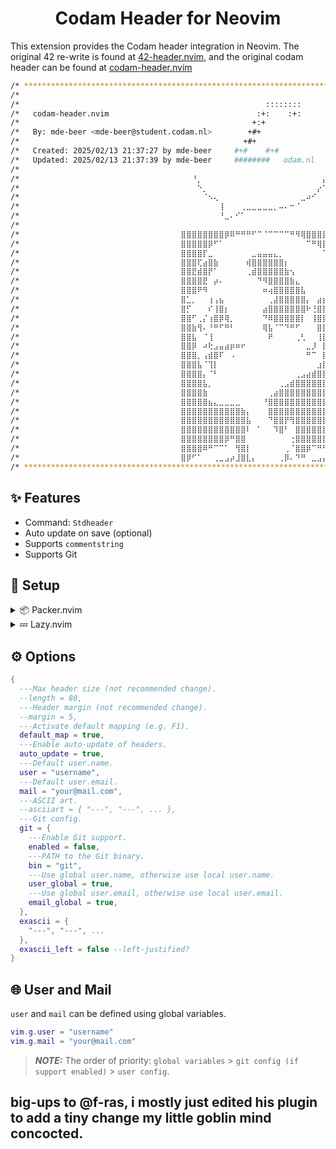 <h1 align="center">Codam Header for Neovim</h1>

This extension provides the Codam header integration in Neovim. The original 42 re-write is found at [42-header.nvim](https://github.com/Diogo-ss/42-header.nvim), and the original codam header can be found at [codam-header.nvim](https://github.com/f-ras/codam-header.nvim)

```bash
/* ************************************************************************** */
/*                                                                            */
/*                                                       ::::::::             */
/*   codam-header.nvim                                 :+:    :+:             */
/*                                                    +:+                     */
/*   By: mde-beer <mde-beer@student.codam.nl>        +#+                      */
/*                                                  +#+                       */
/*   Created: 2025/02/13 21:37:27 by mde-beer     #+#    #+#                  */
/*   Updated: 2025/02/13 21:37:39 by mde-beer     ########   odam.nl          */
/*                                                                            */
/*                                    ⠀⠀⠘⡀⠀⠀⠀⠀⠀⠀⠀⠀⠀⠀⠀⠀⠀⠀⠀⠀⠀⠀⠀⠀⠀⠀⡜⠀⠀⠀   */
/*                                    ⠀⠀⠀⠑⡀⠀⠀⠀⠀⠀⠀⠀⠀⠀⠀⠀⠀⠀⠀⠀⠀⠀⠀⠀⠀⡔⠁⠀⠀⠀   */
/*                                    ⠀⠀⠀⠀⠈⠢⢄⠀⠀⠀⠀⠀⠀⠀⠀⠀⠀⠀⠀⠀⠀⠀⣀⠴⠊⠀⠀⠀⠀⠀   */
/*                                    ⠀⠀⠀⠀⠀⠀⠀⢸⠀⠀⠀⢀⣀⣀⣀⣀⣀⡀⠤⠄⠒⠈⠀⠀⠀⠀⠀⠀⠀⠀   */
/*                                    ⠀⠀⠀⠀⠀⠀⠀⠘⣀⠄⠊⠁⠀⠀⠀⠀⠀⠀⠀⠀⠀⠀⠀⠀⠀⠀⠀⠀⠀⠀   */
/*                                                                       ⠀   */
/*                                    ⣿⣿⣿⣿⣿⣿⣿⣿⡿⠿⠛⠛⠛⠋⠉⠈⠉⠉⠉⠉⠛⠻⢿⣿⣿⣿⣿⣿⣿⣿   */
/*                                    ⣿⣿⣿⣿⣿⡿⠋⠁⠀⠀⠀⠀⠀⠀⠀⠀⠀⠀⠀⠀⠀⠀⠀⠉⠛⢿⣿⣿⣿⣿   */
/*                                    ⣿⣿⣿⣿⡏⣀⠀⠀⠀⠀⠀⠀⠀⣀⣤⣤⣤⣄⡀⠀⠀⠀⠀⠀⠀⠀⠙⢿⣿⣿   */
/*                                    ⣿⣿⣿⢏⣴⣿⣷⠀⠀⠀⠀⠀⢾⣿⣿⣿⣿⣿⣿⡆⠀⠀⠀⠀⠀⠀⠀⠈⣿⣿   */
/*                                    ⣿⣿⣟⣾⣿⡟⠁⠀⠀⠀⠀⠀⢀⣾⣿⣿⣿⣿⣿⣷⢢⠀⠀⠀⠀⠀⠀⠀⢸⣿   */
/*                                    ⣿⣿⣿⣿⣟⠀⡴⠄⠀⠀⠀⠀⠀⠀⠙⠻⣿⣿⣿⣿⣷⣄⠀⠀⠀⠀⠀⠀⠀⣿   */
/*                                    ⣿⣿⣿⠟⠻⠀⠀⠀⠀⠀⠀⠀⠀⠀⠀⠶⢴⣿⣿⣿⣿⣿⣧⠀⠀⠀⠀⠀⠀⣿   */
/*                                    ⣿⣁⡀⠀⠀⢰⢠⣦⠀⠀⠀⠀⠀⠀⠀⠀⢀⣼⣿⣿⣿⣿⣿⡄⠀⣴⣶⣿⡄⣿   */
/*                                    ⣿⡋⠀⠀⠀⠎⢸⣿⡆⠀⠀⠀⠀⠀⠀⣴⣿⣿⣿⣿⣿⣿⣿⠗⢘⣿⣟⠛⠿⣼   */
/*                                    ⣿⣿⠋⢀⡌⢰⣿⡿⢿⡀⠀⠀⠀⠀⠀⠙⠿⣿⣿⣿⣿⣿⡇⠀⢸⣿⣿⣧⢀⣼   */
/*                                    ⣿⣿⣷⢻⠄⠘⠛⠋⠛⠃⠀⠀⠀⠀⠀⢿⣧⠈⠉⠙⠛⠋⠀⠀⠀⣿⣿⣿⣿⣿   */
/*                                    ⣿⣿⣧⠀⠈⢸⠀⠀⠀⠀⠀⠀⠀⠀⠀⠀⠟⠀⠀⠀⠀⢀⢃⠀⠀⢸⣿⣿⣿⣿   */
/*                                    ⣿⣿⡿⠀⠴⢗⣠⣤⣴⡶⠶⠖⠀⠀⠀⠀⠀⠀⠀⠀⠀⠀⠀⣀⡸⠀⣿⣿⣿⣿   */
/*                                    ⣿⣿⣿⡀⢠⣾⣿⠏⠀⠠⠀⠀⠀⠀⠀⠀⠀⠀⠀⠀⠀⠀⠀⠛⠉⠀⣿⣿⣿⣿   */
/*                                    ⣿⣿⣿⣧⠈⢹⡇⠀⠀⠀⠀⠀⠀⠀⠀⠀⠀⠀⠀⠀⠀⠀⠀⠀⠀⣰⣿⣿⣿⣿   */
/*                                    ⣿⣿⣿⣿⡄⠈⠃⠀⠀⠀⠀⠀⠀⠀⠀⠀⠀⠀⠀⠀⠀⢀⣠⣴⣾⣿⣿⣿⣿⣿   */
/*                                    ⣿⣿⣿⣿⣧⡀⠀⠀⠀⠀⠀⠀⠀⠀⠀⠀⠀⠀⢀⣠⣾⣿⣿⣿⣿⣿⣿⣿⣿⣿   */
/*                                    ⣿⣿⣿⣿⣷⠀⠀⠀⠀⠀⠀⠀⠀⠀⠀⠀⢀⣴⣿⣿⣿⣿⣿⣿⣿⣿⣿⣿⣿⣿   */
/*                                    ⣿⣿⣿⣿⣿⣦⣄⣀⣀⣀⣀⠀⠀⠀⠀⠘⣿⣿⣿⣿⣿⣿⣿⣿⣿⣿⣿⣿⣿⣿   */
/*                                    ⣿⣿⣿⣿⣿⣿⣿⣿⣿⣿⣿⣷⡄⠀⠀⠀⣿⣿⣿⣿⣿⣿⣿⣿⣿⣿⣿⣿⣿⣿   */
/*                                    ⣿⣿⣿⣿⣿⣿⣿⣿⣿⣿⣿⣿⣧⠀⠀⠀⠙⣿⣿⡟⢻⣿⣿⣿⣿⣿⣿⣿⣿⣿   */
/*                                    ⣿⣿⣿⣿⣿⣿⣿⣿⣿⣿⣿⣿⠇⠀⠁⠀⠀⠹⣿⠃⠀⣿⣿⣿⣿⣿⣿⣿⣿⣿   */
/*                                    ⣿⣿⣿⣿⣿⣿⣿⣿⡿⠛⣿⣿⠀⠀⠀⠀⠀⠀⠀⠀⢐⣿⣿⣿⣿⣿⣿⣿⣿⣿   */
/*                                    ⣿⣿⣿⣿⠿⠛⠉⠉⠁⠀⢻⣿⡇⠀⠀⠀⠀⠀⠀⢀⠈⣿⣿⡿⠉⠛⠛⠛⠉⠉   */
/*                                    ⣿⡿⠋⠁⠀⠀⢀⣀⣠⡴⣸⣿⣇⡄⠀⠀⠀⠀⢀⡿⠄⠙⠛⠀⣀⣠⣤⣤⠄⠀   */
/* ************************************************************************** */

```

## ✨ Features

- Command: `Stdheader`
- Auto update on save (optional)
- Supports `commentstring`
- Supports Git

## 🎈 Setup

<details>
  <summary>📦 Packer.nvim</summary>

```lua
use {
  "BeerB34r/codam-header.nvim",
  cmd = { "Stdheader" },
  config = function()
    require "codamheader"setup {
      default_map = true, -- Default mapping <F1> in normal mode.
      auto_update = true, -- Update header when saving.
      user = "username", -- Your user.
      mail = "your@email.com", -- Your mail.
    -- add other options.
    }
  end,
}
```

</details>

<details>
  <summary>💤 Lazy.nvim</summary>

Create a file 'codam-header.lua' in ~/.config/nvim/plugins/ with the following content:

```lua
return {
  "BeerB34r/codam-header.nvim",
  cmd = { "Stdheader" },
  keys = { "<F1>" },
  opts = {
    default_map = true, -- Default mapping <F1> in normal mode.
    auto_update = true, -- Update header when saving.
    user = "username", -- Your user.
    mail = "your@email.com", -- Your mail.
    -- add other options.
  },
  config = function(_, opts)
    require("codamheader").setup(opts)
  end,
}
```

</details>

## ⚙ Options

```lua
{
  ---Max header size (not recommended change).
  --length = 80,
  ---Header margin (not recommended change).
  --margin = 5,
  ---Activate default mapping (e.g. F1).
  default_map = true,
  ---Enable auto-update of headers.
  auto_update = true,
  ---Default user.name.
  user = "username",
  ---Default user.email.
  mail = "your@mail.com",
  ---ASCII art.
  --asciiart = { "---", "---", ... },
  ---Git config.
  git = {
    ---Enable Git support.
    enabled = false,
    ---PATH to the Git binary.
    bin = "git",
    ---Use global user.name, otherwise use local user.name.
    user_global = true,
    ---Use global user.email, otherwise use local user.email.
    email_global = true,
  },
  exascii = {
    "---", "---", ...
  },
  exascii_left = false --left-justified?
}
```

## 🌐 User and Mail

`user` and `mail` can be defined using global variables.

```lua
vim.g.user = "username"
vim.g.mail = "your@mail.com"
```

> **_NOTE:_** The order of priority: `global variables` > `git config (if support enabled)` > `user config`.

## big-ups to @f-ras, i mostly just edited his plugin to add a tiny change my little goblin mind concocted.
